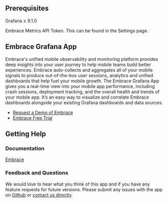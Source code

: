 ## Prerequisites ##

Grafana ≥ 9.1.0

Embrace Metrics API Token. This can be found in the Settings page.

## Embrace Grafana App ##
Embrace's unified mobile observability and monitoring platform provides deep insights into your user journey to help mobile teams build better experiences. Embrace auto-collects and aggregates all of your mobile signals to produce out-of-the-box user sessions, analytics and unified dashboards that help fuel your mobile growth.
The Embrace Grafana App gives you a real-time view into your mobile app performance, including crash sessions, deployment tracking, and the overall health and trends of your mobile app. It’s an easy way to visualize and correlate Embrace dashboards alongside your existing Grafana dashboards and data sources.

- [Request a Demo of Embrace](https://go.embrace.io/PART-Grafana-RAD_1GO.html)
- [Embrace Free Trial](https://dash.embrace.io/)

## Getting Help ##

### Documentation ###
[Embrace](https://embrace.io/docs/embrace-api/grafana_integrations/)

### Feedback and Questions ###
We would love to hear what you think of this app and if you have any feature requests for future versions. Please submit any issues with the app on [Github](https://github.com/embrace-io/grafana-metric-plugin/issues) or [contact us directly](https://embrace.io/contact/).
